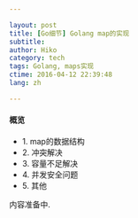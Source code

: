 ```yaml
---

layout: post  
title: [Go细节] Golang map的实现  
subtitle:   
author: Hiko  
category: tech
tags: Golang, maps实现  
ctime: 2016-04-12 22:39:48  
lang: zh  

---
```


#### 概览

- 1\. map的数据结构
- 2\. 冲突解决
- 3\. 容量不足解决
- 4\. 并发安全问题
- 5\. 其他


内容准备中.